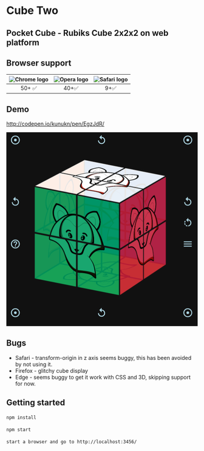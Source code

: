# Cube Two

## Pocket Cube - Rubiks Cube 2x2x2 on web platform


## Browser support

| <img src="https://cdnjs.cloudflare.com/ajax/libs/browser-logos/37.2.0/archive/chrome-android_18-36/chrome-android_18-36_128x128.png" width="48px" height="48px" alt="Chrome logo"> | <img src="https://cdnjs.cloudflare.com/ajax/libs/browser-logos/37.2.0/archive/opera_10-14/opera_10-14_128x128.png" width="48px" height="48px" alt="Opera logo"> | <img src="https://cdnjs.cloudflare.com/ajax/libs/browser-logos/37.2.0/archive/safari_1-7/safari_1-7_128x128.png" width="48px" height="48px" alt="Safari logo"> 
|:---:|:---:|:---:|
| 50+ ✅ | 40+✅ | 9+✅ |


## Demo

http://codepen.io/kunukn/pen/EgzJdR/

![demo](/demo/pocket-cube.gif?raw=true)



## Bugs

* Safari - transform-origin in z axis seems buggy, this has been avoided by not using it.
* Firefox - glitchy cube display
* Edge - seems buggy to get it work with CSS and 3D, skipping support for now.

## Getting started
```
npm install

npm start

start a browser and go to http://localhost:3456/
```
